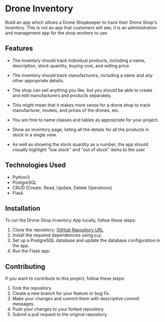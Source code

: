 # Drone Inventory

Build an app which allows a Drone Shopkeeper to track their Drone Shop's Inventory. 
This is not an app that customers will see; it is an administration and management app for the shop workers to use.

## Features

- The inventory should track individual products, including a name, description, stock quantity, buying cost, and selling price.

- The inventory should track manufacturers, including a name and any other appropriate details.

- The shop can sell anything you like, but you should be able to create and edit manufacturers and products separately.

- This might mean that it makes more sense for a drone shop to track manufacturer, models, and prices of the drones, etc.

- You are free to name classes and tables as appropriate for your project.

- Show an inventory page, listing all the details for all the products in stock in a single view.

- As well as showing the stock quantity as a number, the app should visually highlight "low stock" and "out of stock" items to the user.

## Technologies Used

- Python3
- PostgreSQL
- CRUD (Create, Read, Update, Delete Operations)
- Flask

## Installation

To run the Drone Shop Inventory App locally, follow these steps:

1. Clone the repository: [GitHub Repository URL](https://github.com/yourusername/your-repo)
2. Install the required dependencies using `pip`:
3. Set up a PostgreSQL database and update the database configuration in the app.
4. Run the Flask app:

## Contributing

If you want to contribute to this project, follow these steps:

1. Fork the repository.
2. Create a new branch for your feature or bug fix.
3. Make your changes and commit them with descriptive commit messages.
4. Push your changes to your forked repository.
5. Submit a pull request to the original repository.

